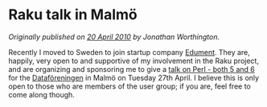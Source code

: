 # Raku talk in Malmö
    
*Originally published on [20 April 2010](https://use-perl.github.io/user/JonathanWorthington/journal/40316/) by Jonathan Worthington.*

Recently I moved to Sweden to join startup company [Edument](http://www.edument.se/). They are, happily, very open to and supportive of my involvement in the Raku project, and are organizing and sponsoring me to give a [talk on Perl - both 5 and 6](http://natverk.dfs.se/node/19602) for the [Dataföreningen](http://www.dfs.se/) in Malmö on Tuesday 27th April. I believe this is only open to those who are members of the user group; if you are, feel free to come along though.
